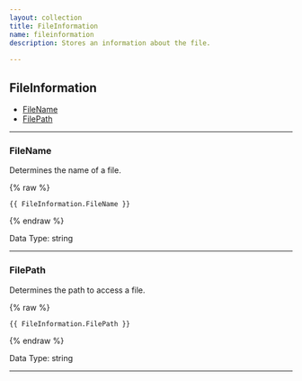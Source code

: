 ```yaml
---
layout: collection
title: FileInformation
name: fileinformation
description: Stores an information about the file.
 
---
```


## FileInformation

* [FileName](#filename)
* [FilePath](#filepath)

---

<a name="filename"></a>
### FileName
Determines the name of a file.

{% raw %}
```liquid
{{ FileInformation.FileName }}

```
{% endraw %}

Data Type: string

---

<a name="filepath"></a>
### FilePath
Determines the path to access a file.

{% raw %}
```liquid
{{ FileInformation.FilePath }}

```
{% endraw %}

Data Type: string

---